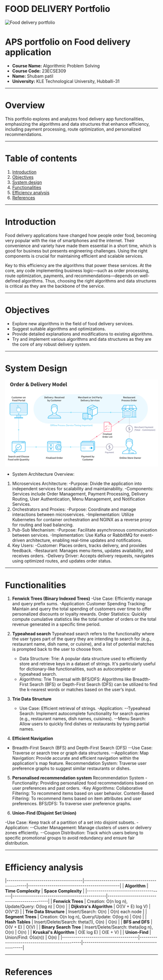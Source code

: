# FOOD DELIVERY Portfolio
![Food delivery portfolio](port3.webp)


# APS portfolio on Food delivery application
 - **Course Name:** Algorithmic Problem Solving
 - **Course Code:** 23ECSE309
 - **Name:** Shubam patil
 - **University:** KLE Technological University, Hubballi-31

---

# Overview
This portfolio explores and analyzes food delivery app functionalities, emphasizing the algorithms and data structures that enhance efficiency, including payment processing, route optimization, and personalized recommendations.

---

# Table of contents
1. [Introduction](#introduction)
2. [Objectives](#objectives)
3. [System design](#system-design)
4. [Functionalities](#functionalities)
5. [Efficiency analysis](#efficiency-analysis)
6. [References](#references)

---

# Introduction
Food delivery applications have changed how people order food, becoming very popular with the rise of smartphones and the internet. Their convenience and variety have made them essential in a short time, which is good for business but presents engineering challenges. Using the right components is crucial for maintaining efficient and scalable services.

Key to this efficiency are the algorithms that power these services. At the core, any code implementing business logic—such as order processing, route optimization, payments, and recommendations—depends on well-defined algorithms. Thus, choosing the right algorithms and data structures is critical as they are the backbone of the service.

---

# Objectives
- Explore new algorithms in the field of food delivery services.
- Suggest suitable algorithms and optimizations.
- Provide detailed explanations and modifications to existing algorithms.
- Try and implement various algorithms and data structures as they are the core of any robust delivery system.

---

# System Design


![System_Design](port2.webp)



- System Architecture Overview:
1. Microservices Architecture:
   -Purpose: Divide the application into independent services for scalability and maintainability.
   -Components: Services include Order Management, Payment Processing, Delivery Routing, User Authentication, Menu Management, and Notification Services.
2. Orchestrators and Proxies:
   -Purpose: Coordinate and manage interactions between microservices.
   -Implementation: Utilize Kubernetes for container orchestration and NGINX as a reverse proxy for routing and load balancing.
3. Pub-Sub Mechanism:
   -Purpose: Facilitate asynchronous communication between services.
   -Implementation: Use Kafka or RabbitMQ for event-driven architecture, enabling real-time updates and notifications.
4. Key Users:
   -Customer: Places orders, tracks delivery, and provides feedback.
   -Restaurant: Manages menu items, updates availability, and receives orders.
   -Delivery Driver: Accepts delivery requests, navigates using optimized routes, and updates order status.

---

# Functionalities
1. **Fenwick Trees (Binary Indexed Trees)**
    -Use Case: Efficiently manage and query prefix sums.
    -Application:
          Customer Spending Tracking: Maintain and query the total spending of customers over time to offer personalized discounts or loyalty rewards.
          Order Statistics: Quickly compute cumulative statistics like the total number of orders or the total revenue generated in a specific time period.

2. **Typeahead search**
Typeahead search refers to the functionality where the user types part of the query they are intending to search for (e.g., restaurant name, dish name, or cuisine), and a list of potential matches is prompted back to the user to choose from.

    - Data Structure:
Trie: A popular data structure used to efficiently store and retrieve keys in a dataset of strings. It's particularly useful for dictionary-like functionalities, such as autocomplete or typeahead search.
    - Algorithms:
Trie Traversal with BFS/DFS: Algorithms like Breadth-First Search (BFS) or Depth-First Search (DFS) can be utilized to find the k-nearest words or matches based on the user’s input.


3. **Trie Data Structure**
    - Use Case: Efficient retrieval of strings.
    -Application:
        --Typeahead Search: Implement autocomplete functionality for search queries (e.g., restaurant names, dish names, cuisines).
        --Menu Search: Allow users to quickly find dishes or restaurants by typing partial names.


4. **Efficient Navigation**
  - Breadth-First Search (BFS) and Depth-First Search (DFS)
    --Use Case: Traverse or search tree or graph data structures.
    --Application:
        Map Navigation: Provide accurate and efficient navigation within the application's map feature.
        Recommendation System: Traverse user preference graphs to suggest similar restaurants or dishes.
    
5. **Personalised recommendation system**
  Recommendation System
-Functionality: Providing personalized food recommendations based on user preferences and past orders.
-Key Algorithms:
  Collaborative Filtering: To recommend items based on user behavior.
  Content-Based Filtering: To recommend items based on item attributes and user preferences.
  BFS/DFS: To traverse user preference graphs.

6. **Union-Find (Disjoint Set Union)**
    
-Use Case: Keep track of a partition of a set into disjoint subsets.
-Application:
    --Cluster Management: Manage clusters of users or delivery zones efficiently.
    --Coupon Distribution: Track which users belong to specific promotional groups to avoid redundancy and ensure fair distribution.

---

# Efficiency analysis

|---------------------------------------|------------------------------------------------|-----------------------------------------------|
| **Algorithm**                         | **Time Complexity**                            | **Space Complexity**                          |
|---------------------------------------|------------------------------------------------|-----------------------------------------------|
| **Fenwick Trees**                     | Creation: O(n log n), Update/Query: O(log n)   | O(n)                                          |
| **Dijkstra's Algorithm**              | O((V + E) log V)                               | O(V^2)                                        |
| **Trie Data Structure**               | Insert/Search: O(n)                            | O(n) each node                                |
| **Segment Trees**                     | Creation: O(n log n), Query/Update: O(log n)   | O(n)                                          |
| **Hash Tables**                       | Insert/Delete/Search: theta(1), O(n)           | O(n)                                          |
| **BFS and DFS**                       | O(V + E)                                       | O(V)                                          |
| **Binary Search Tree**                | Insert/Delete/Search: theta(log n), O(n)       | O(n)                                          |
| **Kruskal's Algorithm**               | O(E log E)                                     | O(E + V)                                      |
| **Union-Find**                        | Union/Find: O(α(n))                            | O(n)                                          |
|---------------------------------------|------------------------------------------------|-----------------------------------------------|

---

# References
